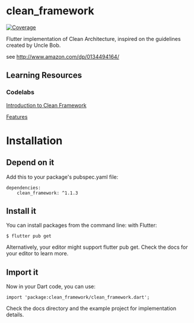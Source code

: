 # clean_framework

[![Coverage](https://codecov.io/gh/MattHamburger/clean_framework/branch/main/graph/badge.svg)](https://codecov.io/gh/MattHamburger/clean_framework)

Flutter implementation of Clean Architecture, inspired on the guidelines created by Uncle Bob.

see http://www.amazon.com/dp/0134494164/

## Learning Resources 

### Codelabs

[Introduction to Clean Framework](https://izj7qqsm1dorsnetlz95uq-on.drv.tw/codelabs/clean-framework-introduction/)

[Features](https://izj7qqsm1dorsnetlz95uq-on.drv.tw/codelabs/clean-framework-features/)

# Installation 

## Depend on it 

Add this to your package's pubspec.yaml file:

```
dependencies:
    clean_framework: ^1.1.3
```

## Install it 

You can install packages from the command line: with Flutter:

```
$ flutter pub get
```

Alternatively, your editor might support flutter pub get. Check the docs for your editor to learn more.

## Import it 

Now in your Dart code, you can use:

```
import 'package:clean_framework/clean_framework.dart';
```

Check the docs directory and the example project for implementation details.
